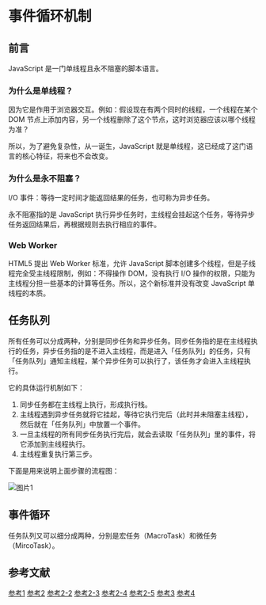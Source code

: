 # 事件循环机制

## 前言

JavaScript 是一门单线程且永不阻塞的脚本语言。

### 为什么是单线程？

因为它是作用于浏览器交互。例如：假设现在有两个同时的线程，一个线程在某个 DOM 节点上添加内容，另一个线程删除了这个节点，这时浏览器应该以哪个线程为准？

所以，为了避免复杂性，从一诞生，JavaScript 就是单线程，这已经成了这门语言的核心特征，将来也不会改变。

### 为什么是永不阻塞？

I/O 事件：等待一定时间才能返回结果的任务，也可称为异步任务。

永不阻塞指的是 JavaScript 执行异步任务时，主线程会挂起这个任务，等待异步任务返回结果后，再根据规则去执行相应的事件。

### Web Worker

HTML5 提出 Web Worker 标准，允许 JavaScript 脚本创建多个线程，但是子线程完全受主线程限制，例如：不得操作 DOM，没有执行 I/O 操作的权限，只能为主线程分担一些基本的计算等任务。所以，这个新标准并没有改变 JavaScript 单线程的本质。

## 任务队列

所有任务可以分成两种，分别是同步任务和异步任务。同步任务指的是在主线程执行的任务，异步任务指的是不进入主线程，而是进入「任务队列」的任务，只有「任务队列」通知主线程，某个异步任务可以执行了，该任务才会进入主线程执行。

它的具体运行机制如下：

1. 同步任务都在主线程上执行，形成执行栈。
2. 主线程遇到异步任务就将它挂起，等待它执行完后（此时并未阻塞主线程），然后就在「任务队列」中放置一个事件。
3. 一旦主线程的所有同步任务执行完后，就会去读取「任务队列」里的事件，将它添加到主线程执行。
4. 主线程重复执行第三步。

下面是用来说明上面步骤的流程图：

![图片1]()

## 事件循环

任务队列又可以细分成两种，分别是宏任务（MacroTask）和微任务（MircoTask）。


## 参考文献

[参考1](https://www.ruanyifeng.com/blog/2014/10/event-loop.html)
[参考2](https://zhuanlan.zhihu.com/p/33058983)
[参考2-2](https://developer.mozilla.org/zh-CN/docs/Web/JavaScript/EventLoop)
[参考2-3](https://blog.csdn.net/qq_31967985/article/details/110310685)
[参考2-4](https://www.cnblogs.com/wangziye/p/9566454.html)
[参考2-5](https://developer.mozilla.org/zh-CN/docs/Web/API/HTML_DOM_API/Microtask_guide/In_depth)
[参考3](https://stackoverflow.com/questions/25915634/difference-between-microtask-and-macrotask-within-an-event-loop-context/30910084#30910084)
[参考4](http://latentflip.com/loupe/?code=JC5vbignYnV0dG9uJywgJ2NsaWNrJywgZnVuY3Rpb24gb25DbGljaygpIHsKICAgIHNldFRpbWVvdXQoZnVuY3Rpb24gdGltZXIoKSB7CiAgICAgICAgY29uc29sZS5sb2coJ1lvdSBjbGlja2VkIHRoZSBidXR0b24hJyk7ICAgIAogICAgfSwgMjAwMCk7Cn0pOwoKY29uc29sZS5sb2coIkhpISIpOwoKc2V0VGltZW91dChmdW5jdGlvbiB0aW1lb3V0KCkgewogICAgY29uc29sZS5sb2coIkNsaWNrIHRoZSBidXR0b24hIik7Cn0sIDUwMDApOwoKY29uc29sZS5sb2coIldlbGNvbWUgdG8gbG91cGUuIik7!!!)
